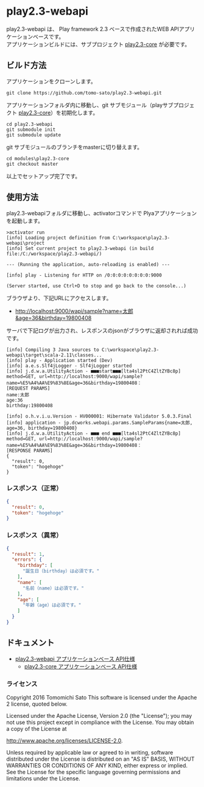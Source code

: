 # play2.3-webapi
play2.3-webapi は、 Play framework 2.3 ベースで作成されたWEB APIアプリケーションベースです。<br>
アプリケーションビルドには、サブプロジェクト [play2.3-core](https://github.com/tomo-sato/play2.3-core) が必要です。<br>



## ビルド方法
アプリケーションをクローンします。
```
git clone https://github.com/tomo-sato/play2.3-webapi.git
```

アプリケーションフォルダ内に移動し、git サブモジュール（playサブプロジェクト [play2.3-core](https://github.com/tomo-sato/play2.3-core)）を初期化します。
```
cd play2.3-webapi
git submodule init
git submodule update
```

git サブモジュールのブランチをmasterに切り替えます。
```
cd modules\play2.3-core
git checkout master
```

以上でセットアップ完了です。



## 使用方法
play2.3-webapiフォルダに移動し、activatorコマンドで Plyaアプリケーションを起動します。
```
>activator run
[info] Loading project definition from C:\workspace\play2.3-webapi\project
[info] Set current project to play2.3-webapi (in build file:/C:/workspace/play2.3-webapi/)

--- (Running the application, auto-reloading is enabled) ---

[info] play - Listening for HTTP on /0:0:0:0:0:0:0:0:9000

(Server started, use Ctrl+D to stop and go back to the console...)
```

ブラウザより、下記URLにアクセスします。
* [http://localhost:9000/wapi/sample?name=太郎&age=36&birthday=19800408](http://localhost:9000/wapi/sample?name=太郎&age=36&birthday=19800408)

サーバで下記ログが出力され、レスポンスのjsonがブラウザに返却されれば成功です。
```
[info] Compiling 3 Java sources to C:\workspace\play2.3-webapi\target\scala-2.11\classes...
[info] play - Application started (Dev)
[info] a.e.s.Slf4jLogger - Slf4jLogger started
[info] j.d.w.a.UtilityAction - ■■■start■■■[lta4sl2PtC4ZltZYBc8p] method=GET, url=http://localhost:9000/wapi/sample?name=%E5%A4%AA%E9%83%8E&age=36&birthday=19800408：
[REQUEST PARAMS]
name:太郎
age:36
birthday:19800408

[info] o.h.v.i.u.Version - HV000001: Hibernate Validator 5.0.3.Final
[info] application - jp.dcworks.webapi.params.SampleParams{name=太郎, age=36, birthday=19800408}
[info] j.d.w.a.UtilityAction - ■■■ end ■■■[lta4sl2PtC4ZltZYBc8p] method=GET, url=http://localhost:9000/wapi/sample?name=%E5%A4%AA%E9%83%8E&age=36&birthday=19800408：
[RESPONSE PARAMS]
{
  "result": 0,
  "token": "hogehoge"
}
```

### レスポンス（正常）
```json
{
  "result": 0,
  "token": "hogehoge"
}
```

### レスポンス（異常）
```json
{
  "result": 1,
  "errors": {
    "birthday": [
      "誕生日（birthday）は必須です。"
    ],
    "name": [
      "名前（name）は必須です。"
    ],
    "age": [
      "年齢（age）は必須です。"
    ]
  }
}
```



## ドキュメント
* [play2.3-webapi アプリケーションベース API仕様](https://tomo-sato.github.io/play2.3-webapi/javadoc/)
    * [play2.3-core アプリケーションベース API仕様](https://tomo-sato.github.io/play2.3-core/javadoc/)



### ライセンス
Copyright 2016 Tomomichi Sato This software is licensed under the Apache 2 license, quoted below.

Licensed under the Apache License, Version 2.0 (the "License"); you may not use this project except in compliance with the License. You may obtain a copy of the License at

http://www.apache.org/licenses/LICENSE-2.0.

Unless required by applicable law or agreed to in writing, software distributed under the License is distributed on an "AS IS" BASIS, WITHOUT WARRANTIES OR CONDITIONS OF ANY KIND, either express or implied. See the License for the specific language governing permissions and limitations under the License.
